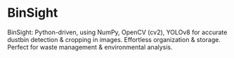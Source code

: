 # BinSight
BinSight: Python-driven, using NumPy, OpenCV (cv2), YOLOv8 for accurate dustbin detection &amp; cropping in images. Effortless organization &amp; storage. Perfect for waste management &amp; environmental analysis.
